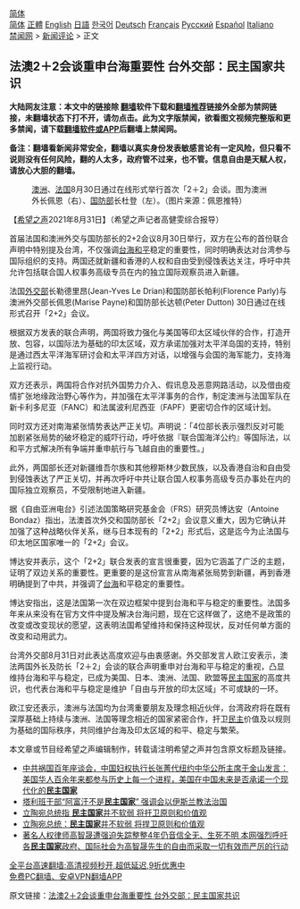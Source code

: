  <!-- 面包屑导航 --> <div class="breadcrumb"><!-- GTranslate: https://gtranslate.io/ -->  <div class="switcher notranslate">  <div class="selected">  <a href="#" onclick="return false;"> 简体</a>  </div>  <div class="option">  <a href="https://www.bannedbook.org" onclick="doGTranslate('zh-CN|zh-CN');jQuery('div.switcher div.selected a').html(jQuery(this).html());return false;" title="简体中文" class="nturl selected"> 简体</a>  <a href="https://www.bannedbook.org/zh-tw/" onclick="doGTranslate('zh-CN|zh-TW');jQuery('div.switcher div.selected a').html(jQuery(this).html());return false;" title="繁體中文" class="nturl"> 正體</a>  <a href="https://www.bannedbook.org/en/" onclick="doGTranslate('zh-CN|en');jQuery('div.switcher div.selected a').html(jQuery(this).html());return false;" title="English" class="nturl"> English</a>  <a href="https://www.bannedbook.org/ja/" onclick="doGTranslate('zh-CN|ja');jQuery('div.switcher div.selected a').html(jQuery(this).html());return false;" title="日本語" class="nturl"> 日語</a>  <a href="https://www.bannedbook.org/ko/" onclick="doGTranslate('zh-CN|ko');jQuery('div.switcher div.selected a').html(jQuery(this).html());return false;" title="한국어" class="nturl"> 한국어</a>  <a href="https://www.bannedbook.org/de/" onclick="doGTranslate('zh-CN|de');jQuery('div.switcher div.selected a').html(jQuery(this).html());return false;" title="Deutsch" class="nturl"> Deutsch</a>  <a href="https://www.bannedbook.org/fr/" onclick="doGTranslate('zh-CN|fr');jQuery('div.switcher div.selected a').html(jQuery(this).html());return false;" title="Français" class="nturl"> Français</a>  <a href="https://www.bannedbook.org/ru/" onclick="doGTranslate('zh-CN|ru');jQuery('div.switcher div.selected a').html(jQuery(this).html());return false;" title="Русский" class="nturl"> Русский</a>  <a href="https://www.bannedbook.org/es/" onclick="doGTranslate('zh-CN|es');jQuery('div.switcher div.selected a').html(jQuery(this).html());return false;" title="Español" class="nturl"> Español</a>  <a href="https://www.bannedbook.org/it/" onclick="doGTranslate('zh-CN|it');jQuery('div.switcher div.selected a').html(jQuery(this).html());return false;" title="Italiano" class="nturl"> Italiano</a>  </div>  </div>      <div class='breadcrumb-sub'><!-- Breadcrumb NavXT 6.3.0 --> <a href="https://www.bannedbook.org/" class="home">禁闻网</a> &gt; <a href="https://www.bannedbook.org/bnews/comments/" class="category">新闻评论</a> &gt; 正文</div></div><h2>法澳2＋2会谈重申台海重要性 台外交部：民主国家共识</h2> <p class="notice"><b>大陆网友注意：本文中的链接除 <a href="https://github.com/bannedbook/fanqiang" >翻墙</a>软件下载和<a href="https://github.com/killgcd/justmysocks/blob/master/README.md">翻墙推荐</a>链接外全部为禁网链接，未翻墙状态下打不开，请勿点击。此为文字版禁闻，欲看图文视频完整版和更多禁闻，请下载<a href="https://github.com/bannedbook/fanqiang">翻墙软件或APP</a>后翻墙上禁闻网。</p><p>备注：翻墙看新闻非常安全，翻墙以真实身份发表敏感言论有一定风险，但只看不说则没有任何风险，翻的人太多，政府管不过来，也不管。信息自由是天赋人权，请放心大胆的翻墙。</b></p>  <div class="entry"> <figure> <p><figcaption><a href="https://www.bannedbook.org/bnews/tag/%e6%be%b3%e6%b4%b2/" class="st_tag internal_tag" rel="tag" title="标签 澳洲 下的日志">澳洲</a>、<a href="https://www.bannedbook.org/bnews/tag/%e6%b3%95%e5%9b%bd/" class="st_tag internal_tag" rel="tag" title="标签 法国 下的日志">法国</a>8月30日通过在线形式举行首次「2＋2」会谈。图为澳洲外长佩恩（右）、<a href="https://www.bannedbook.org/bnews/tag/%E5%9B%BD%E9%98%B2%E9%83%A8/" class="st_tag internal_tag" rel="tag" title="标签 国防部 下的日志">国防部</a>长杜登（左）。（图片来源：佩恩推特）</figcaption></figure> <p>【<span class='wp_keywordlink_affiliate'><a href="https://www.soundofhope.org" title="希望之声" target="_blank">希望之声</a></span>2021年8月31日】（希望之声记者高健雯综合报导）</p> <p>首届法国和澳洲外交与国防部长的2+2会议8月30日举行，双方在公布的首份联合声明中特别提及台湾，不仅强调<a href="https://www.bannedbook.org/bnews/tag/%E5%8F%B0%E6%B5%B7%E5%92%8C%E5%B9%B3/" class="st_tag internal_tag" rel="tag" title="标签 台海和平 下的日志">台海和平</a>稳定的重要性，同时明确表达对台湾参与国际组织的支持。两国还就新疆和香港的人权和自由受到侵蚀表达关注，呼吁中共允许包括联合国人权事务高级专员在内的独立国际观察员进入新疆。</p> <p>法国<a href="https://www.bannedbook.org/bnews/tag/%E5%A4%96%E4%BA%A4%E9%83%A8/" class="st_tag internal_tag" rel="tag" title="标签 外交部 下的日志">外交部</a>长勒德里昂(Jean-Yves Le Drian)和国防部长帕利(Florence Parly)与澳洲外交部长佩恩(Marise Payne)和国防部长达顿(Peter Dutton) 30日通过在线形式召开「2+2」会议。</p>  <p>根据双方发表的联合声明，两国将致力强化与美国等印太区域伙伴的合作，打造开放、包容，以国际法为基础的印太区域，双方承诺加强对太平洋岛国的支持，特别是通过西太平洋海军研讨会和太平洋四方对话，以增强与会国的海军能力，支持海上监视行动。</p> <p>双方还表示，两国将合作对抗外国势力介入、假讯息及恶意网路活动，以及借由疫情扩张地缘政治野心等作为，并加强在太平洋事务的合作，制定澳洲与法国军队在新卡利多尼亚（FANC）和法属波利尼西亚（FAPF）更密切合作的区域计划。</p> <p>同时双方还对南海紧张情势表达严正关切。声明说：「4位部长表示强烈反对可能加剧紧张局势的破坏稳定的威吓行动，呼吁依据『联合国海洋公约』等国际法，以和平方式解决所有争端并重申航行与飞越自由的重要性。」</p>  <p>此外，两国部长还对新疆维吾尔族和其他穆斯林少数民族，以及香港自治和自由受到侵蚀表达了严正关切，并再次呼吁中共让联合国人权事务高级专员办事处在内的国际独立观察员，不受限制地进入新疆。</p> <p>据《自由亚洲电台》引述法国策略研究基金会（FRS）研究员博达安（Antoine Bondaz）指出，法澳首次外交和国防部长「2+2」会议意义重大，因为它确认并加强了这种战略伙伴关系，继与日本现有的「2+2」形式后，这是迄今为止法国与印太地区国家唯一的「2+2」会议。</p> <p>博达安并表示，这个「2+2」联合发表的宣言很重要，因为它涵盖了广泛的主题，证明了双边关系的重要性。更重要的是这份宣言从南海紧张局势到新疆，再到香港明确提到了中共，并强调了<a href="https://www.bannedbook.org/bnews/tag/%E5%8F%B0%E6%B5%B7/" class="st_tag internal_tag" rel="tag" title="标签 台海 下的日志">台海</a>和平稳定的重要性。</p>  <p>博达安指出，这是法国第一次在双边框架中提到台海和平与稳定的重要性。法国多年来从来没有在官方文件中提及解决台海问题，现在它这样做了，这绝不是政策的改变或改变现状的愿望，这表明法国希望维持和保持这种现状，反对任何单方面的改变和动用武力。</p> <p>台湾外交部8月31日对此表达高度欢迎与由衷感谢。外交部发言人欧江安表示，澳法两国外长及防长「2＋2」会谈的联合声明重申对台海和平与稳定的重视，凸显维持台海和平与稳定，已成为美国、日本、澳洲、法国、欧盟等<a href="https://www.bannedbook.org/bnews/tag/%e6%b0%91%e4%b8%bb%e5%9b%bd%e5%ae%b6/" class="st_tag internal_tag" rel="tag" title="标签 民主国家 下的日志">民主国家</a>的高度共识，也代表台海和平与稳定是维护「自由与开放的印太区域」不可或缺的一环。</p> <p>欧江安还表示，澳洲与法国均为台湾重要朋友及理念相近伙伴，台湾政府将在既有深厚基础上持续与澳洲、法国等理念相近的国家紧密合作，扞卫<a href="https://www.bannedbook.org/bnews/tag/%e6%b0%91%e4%b8%bb/" class="st_tag internal_tag" rel="tag" title="标签 民主 下的日志">民主</a>价值及以规则为基础的国际秩序，共同维护台海及印太区域的和平、稳定与繁荣。</p>  <p>本文章或节目经希望之声编辑制作，转载请注明希望之声并包含原文标题及链接。 </p> <ul class='op-related-articles' title='相关阅读'> <li><a href='https://www.bannedbook.org/bnews/bannedvideo/20210825/1612477.html' target='_blank'>中共祸国百年座谈会，中国妇权执行长张菁代纽约中华公所主席于金山发言：美国华人百余年来都参与历史上每一个进程，美国在中国未来是否承诺一个现代化的<b>民主国家</b></a></li> <li><a href='https://www.bannedbook.org/bnews/worldnews/20210819/1609174.html' target='_blank'>塔利班干部“阿富汗不是<b>民主国家</b>” 强调会以伊斯兰教法治国</a></li> <li><a href='https://www.bannedbook.org/bnews/worldnews/20210816/1607413.html' target='_blank'>立陶宛总统指 <b>民主国家</b>并不软弱 将扞卫原则和价值观</a></li> <li><a href='https://www.bannedbook.org/bnews/baitai/20210816/1607032.html' target='_blank'>立陶宛总统：<b>民主国家</b>并不软弱 将捍卫原则和价值观</a></li> <li><a href='https://www.bannedbook.org/bnews/weiquan/20210813/1605820.html' target='_blank'>著名人权律师高智晟遭强迫失踪整整4年仍音信全无&#12289;生死不明 本网强烈呼吁各<b>民主国家</b>政府&#12289;国际社会为高智晟先生的自由而采取一切有效而严厉的行动</a></li> </ul> <p class="texttj"> <a href="https://github.com/bannedbook/fanqiang/wiki/V2ray%E6%9C%BA%E5%9C%BA" target="_blank">全平台高速翻墙:高清视频秒开,超低延迟,9折优惠中</a><br/> <a href="https://github.com/bannedbook/fanqiang/wiki/%E7%A6%81%E9%97%BB%E7%BD%91%E5%AE%89%E5%8D%93%E7%BF%BB%E5%A2%99%E6%96%B0%E9%97%BBAPP" target="_blank">免费PC翻墙、安卓VPN翻墙APP</a></p><p>原文链接：<a class="src_link"  href="https://www.soundofhope.org/post/540683" target="_blank">法澳2＋2会谈重申台海重要性 台外交部：民主国家共识</a></p><a name='sharetosocial'></a>  <div style="margin-bottom:5px;padding-bottom:5px;clear:both"> <div id="archive-pix-1" class="banner-ads"> <!-- AuctionX Display platform tag START --> <div id="26318x728x90x621x_ADSLOT2" clicktrack="%%CLICK_URL_ESC%%"></div> <!-- AuctionX Display platform tag END --> </div> <div id="archive-pix-2" class="banner-ads"> <!-- AuctionX Display platform tag START --> <div id="26315x300x250x621x_ADSLOT2" clicktrack="%%CLICK_URL_ESC%%"></div> <!-- AuctionX Display platform tag END --> </div> </div>  <div id="archive-pix-1" class="banner-ads"> <!-- AuctionX Display platform tag START --> <div id="26318x728x90x621x_ADSLOT3" clicktrack="%%CLICK_URL_ESC%%"></div> <!-- AuctionX Display platform tag END --> </div> </div><!--END ENTRY--> 